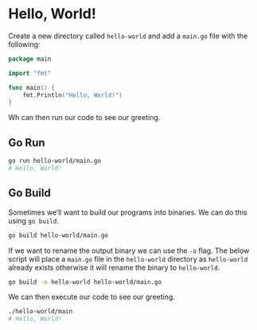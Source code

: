 # Hello, World!

Create a new directory called `hello-world` and add a `main.go` file with the following:

```go
package main

import "fmt"

func main() {
    fmt.Println("Hello, World!")
}
```

Wh can then run our code to see our greeting.

## Go Run

```sh
go run hello-world/main.go
# Hello, World!
```

## Go Build

Sometimes we’ll want to build our programs into binaries. We can do this using `go build`.

```sh
go build hello-world/main.go
```

If we want to rename the output binary we can use the `-o` flag. The below script will place a `main.go` file in the `hello-world` directory as `hello-world` already exists otherwise it will rename the binary to `hello-world`.

```sh
go build -o hello-world hello-world/main.go
```

We can then execute our code to see our greeting.

```sh
./hello-world/main
# Hello, World!
```
